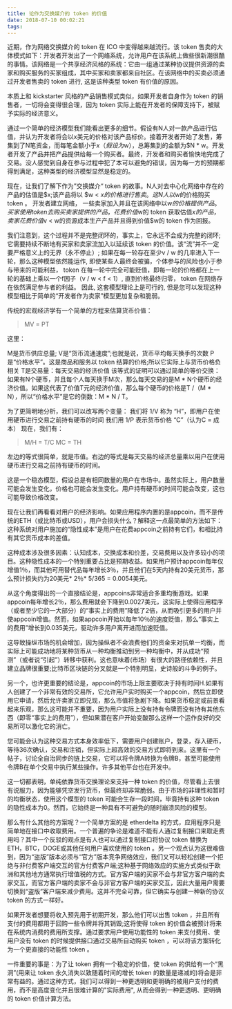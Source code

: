 ```yaml
---
title: 论作为交换媒介的 token 的价值
date: 2018-07-10 00:02:21
tags:
---
```


近期，作为网络交换媒介的 token 在 ICO 中变得越来越流行。该 token 售卖的大体模式如下：开发者开发出了一个网络系统，允许用户在该系统上做些很新潮很酷的事情。该网络是一个共享经济风格的系统：它由一组通过某种协议提供资源的卖家和购买服务的买家组成，其中买家和卖家都来自社区。在该网络中的买卖必须通过开发者售卖的 token 进行, 这是该种类型 token 有价值的原因。

本质上和 kickstarter 风格的产品销售模式类似，如果开发者自身作为 token 的销售者，一切将会变得很合理，因为 token 实际上能在开发者的保障支持下，被赋予实际的经济意义。

通过一个简单的经济模型我们能看出更多的细节。假设有N人对一款产品进行估值，并认为开发者将会以x美元的价格对该产品标价。接着开发者开始了发售，筹集到了N笔资金，而每笔金额小于$x（假设为$w），总筹集到的金额为$N * w。开发者开发了产品并把产品提供给每一个购买者。最终，开发者和购买者愉快地完成了交易。没人感觉到自身在参与过程中犯了本可以避免的错误，因为每一方的预期都得到满足，这种类型的经济模型显然是稳定的。


现在，让我们了解下作为”交换媒介“ token 的故事。N人对去中心化网络中存在的产品的估值是$x;该产品将以 $w < $x的价格进行售卖。这N人以$w的价格购买 token  。 开发者建立网络， 一些卖家加入并且在该网络中以$w的价格提供产品。买家使用 token 去购买卖家提供的产品，花费价值$w的 token 获取估值$x的产品， 卖家花费价值$v < w的资源成本生产产品并且得到价值$w的 token 作为回报。


我们注意到，这个过程并不是完整闭环的，事实上，它永远不会成为完整的闭环; 它需要持续不断地有买家和卖家流加入以延续该 token 的价值。该“流”并不一定要严格意义上的无界（永不停止）; 如果在每一轮存在至少v / w 的几率进入下一轮，那么这种模型依然能运作, 即使某些人最终会被骗，个体参与的风险也小于参与带来的可能利益，  token 在每一轮中完全可能贬值，即每一轮的价格都在上一轮的基础上乘以一个f因子（v / w < f < 1）, 直到价格最终归零，  token 在网络存在依然满足参与者的利益。 因此, 这套模型理论上是可行的, 但是您可以发现这种模型相比于简单的“开发者作为卖家”模型更加复杂和脆弱。


传统的宏观经济学有一个简单的方程来估算货币价值：

> MV = PT

这里：

M是货币供应总量;
V是“货币流通速度”;也就是说，货币平均每天换手的次数
P是“价格水平”。这是商品和服务以 token 结算的价格;所以它实际上与货币价格负相关
T是交易量：每天交易的经济价值
该等式的证明可以通过简单的等价交换：如果有N个硬币，并且每个人每天换手M次，那么每天交易的是M * N个硬币的经济价值。如果这代表了价值T元的经济价值，那么每个硬币的价格是T /（M * N），所以“价格水平”是它的倒数：M * N / T。


为了更简明地分析，我们可以改写两个变量：
我们将 1/V 称为 “H”，即用户在使用硬币进行交易之前持有硬币的时间
我们用 1/P 表示货币价格 “C”（认为C = 成本）
现在，我们有：

> M/H = T/C
> MC = TH

左边的等式很简单，就是市值。右边的等式是每天交易的经济总量乘以用户在使用硬币进行交易之前持有硬币的时间。

这是一个稳态模型，假设总是有相同数量的用户在市场中。虽然实际上，用户数量可能会发生变化，价格也可能会发生变化。用户持有硬币的时间可能会改变，这也可能导致价格改变。


现在让我们再看看对用户的经济影响。如果应用程序内置的是appcoin，而不是传统的ETH（或比特币或USD），用户会损失什么？解释这一点最简单的方法如下：这种系统对用户施加的“隐性成本”是用户在花费appcoin之前持有它们，和相比持有其它货币成本的差值。

这种成本涉及很多因素：认知成本，交换成本和价差，交易费用以及许多较小的项目。这种隐性成本的一个特别重要占比是预期收益。如果用户预计appcoin每年仅增值1％，而其他可用替代品每年增长3％，并且他们在5天内持有20美元货币，那么预计损失约为20美元* 2％* 5/365 = 0.0054美元。


从这个角度得出的一个直接结论是，appcoins非常适合多重均衡游戏。如果appcoin每年增长2％，那么费用就会下降到0.0027美元，这实际上使得应用程序（或者至少它的一大部分）的“事实上的费用”降低了2倍，从而吸引更多的用户并使appcoin增值。然而，如果appcoin开始以每年10％的速度贬值，那么“事实上的费用”增长到0.035美元，驱动许多用户离开进而加速贬值。



这导致操纵市场的机会增加，因为操纵者不会浪费他们的资金来对抗单一均衡，而实际上可能成功地将某种货币从一种均衡推动到另一种均衡中，并从成功“预测”（或者说“引起”）转移中获利。这也意味着(市场）有很大的路径依赖性，并且建立品牌很重要;比特币区块链的分叉就是一个特别明显，史诗般的斗争的例子。


另一个，也许更重要的结论是，appcoin的市场上限主要取决于持有时间H.如果有人创建了一个非常有效的交易所，它允许用户实时购买一个appcoin，然后立即使用它申请，然后允许卖家立即兑现，那么市值将急剧下降。如果货币稳定或前景看起来乐观，那么这可能并不重要，因为用户实际上没有持有令牌而没有持有其他东西（即零“事实上的费用”），但如果潜在客户开始变酸那么这样一个运作良好的交易所可以激化它的消亡。


您可能会认为这种交易方式本身效率低下，需要用户创建账户，登录，存入硬币，等待36次确认，交易和注销，但实际上超高效的交易方式即将到来。这里有一个帖子，讨论全自治同步的链上交易，它可以将令牌A转换为令牌B，甚至可能使用令牌B在单个交易中执行某些操作。许多其他平台也在开发中。

这一切都表明，单纯依靠货币交换理论来支持一种 token 的价值，尽管看上去很有说服力，因为能够凭空发行货币，但最终却非常脆弱。由于市场的非理性和暂时的均衡状态，使用这个模型的 token 可能会生存一段时间，毕竟持有这种 token 的隐性成本为0。然而，它始终是一种具有不可避免的随时崩溃风险的模型。

那么有什么其他的方案呢？一个简单方案的是 etherdelta 的方式，应用程序只是简单地在接口中收取费用。一个普遍的争论是难道不能有人通过复制接口来取走费用吗？其中一个反驳的观点是有人也可以通过复制接口将协议 token 替换为ETH，BTC，DOGE或其他任何用户喜欢使用的 token 。另一个观点认为这很难做到，因为“盗版”版本必须与“官方”版本竞争网络效应，我们又可以轻松创建一个拒绝与非付费客户端交互的官方付费客户端;这种基于网络效应的实施方式类似于欧洲和其他地方通常执行增值税的方式。官方客户端的买家不会与非官方客户端的卖家交互，而官方客户端的卖家不会与非官方客户端的买家交互，因此大量用户需要切换到“盗版”客户端来减少费用。这并不完全可靠，但它确实与创建一种新的协议 token 的方式一样好。

如果开发者想要将收入预先用于初期开发，那么他们可以出售 token ，并且所有支付的费用都用于回购一些令牌并将其销毁;这将使得 token 的价值会被预计将来在系统内消费的费用所支撑。通过要求用户使用功能性的 token 来支付费用、使用户没有 token 的时候提供接口通过交易所自动购买 token ，可以将该方案转化为一个更直接的功能性 token 。


一件重要的事是：为了让 token 拥有一个稳定的价值，使 token 的供给有一个“黑洞”(用来让 token 永久消失以致随着时间的增长 token 的数量是递减的)将会是非常有益的。通过这种方式，我们可以得到一种更透明和更明确的被用户支付的费用，而不是高度变化并且很难计算的"实际费用", 从而会得到一种更透明、更明确的 token 价值计算方法。

